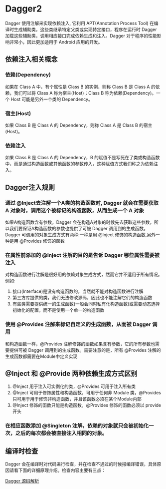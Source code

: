 # Dagger2

Dagger 使用注解来实现依赖注入, 它利用 APT(Annotation Process Tool) 在编译时生成辅助类，这些类继承特定父类或实现特定接口，程序在运行时 Dagger 加载这些辅助类，调用相应接口完成依赖生成和注入。Dagger 对于程序的性能影响非常小，因此更加适用于 Android 应用的开发。

## 依赖注入相关概念

### 依赖(Dependency)
如果在 Class A 中，有个属性是 Class B 的实例，则称 Class B 是 Class A 的依赖，我们可以将 Class A 称为宿主(Host)；Class B 称为依赖(Dependency)。一个 Host 可能是另外一个类的 Dependency。

### 宿主(Host)
如果 Class B 是 Class A 的 Dependency，则称 Class A 是 Class B 的宿主(Host)。

### 依赖注入
如果 Class B 是 Class A 的 Dependency，B 的赋值不是写死在了类或构造函数中，而是通过构造函数或其他函数的参数传入，这种赋值方式我们称之为依赖注入。

## Dagger注入规则

### 通过 @Inject去注解一个A类的构造函数时, Dagger 就会在需要获取 A 对象时，调用这个被标记的构造函数，从而生成一个 A 对象

如果A构造函数含有参数，Dagger 会在构造A对象的时候先去获取这些参数，所以我们要保证A构造函数的参数也提供了可被 Dagger 调用到的生成函数。
Dagger 可调用的对象生成方式有两种:一种是用 @Inject 修饰的构造函数,另外一种是用 @Provides 修饰的函数

### 在属性前添加的 @Inject 注解的目的是告诉 Dagger 哪些属性需要被注入

对构造函数进行注解是很好用的依赖对象生成方式，然而它并不适用于所有情况。例如:

1. 接口(Interface)是没有构造函数的，当然就不能对构造函数进行注解
2. 第三方库提供的类，我们无法修改源码，因此也不能注解它们的构造函数
3. 有些类需要提供统一的生成函数(一般会同时私有化构造函数)或需要动态选择初始化的配置，而不是使用一个单一的构造函数

### 使用 @Provides 注解来标记自定义的生成函数，从而被 Dagger 调用

和构造函数一样，@Provides 注解修饰的函数如果含有参数，它的所有参数也需要提供可被 Dagger 调用到的生成函数。需要注意的是，所有 @Provides 注解的生成函数都需要在Module中定义实现


## @Inject 和 @Provide 两种依赖生成方式区别

1.  @Inject 用于注入可实例化的类，@Provides 可用于注入所有类
2.  @Inject 可用于修饰属性和构造函数，可用于任何非 Module 类，@Provides 只可用于用于修饰非构造函数，并且该函数必须在某个Module内部
3. @Inject 修饰的函数只能是构造函数，@Provides 修饰的函数必须以 provide 开头

### 在相应函数添加 @Singleton 注解，依赖的对象就只会被初始化一次，之后的每次都会被直接注入相同的对象。

## 编译时检查

Dagger 会在编译时对代码进行检查，并在检查不通过的时候报编译错误，具体原因请看下面的详细原理介绍。检查内容主要有三点：


[Dagger 源码解析](http://a.codekk.com/detail/Android/%E6%89%94%E7%89%A9%E7%BA%BF/Dagger%20%E6%BA%90%E7%A0%81%E8%A7%A3%E6%9E%90)


